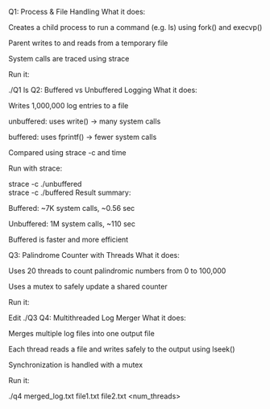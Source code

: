 Q1: Process & File Handling
What it does:

Creates a child process to run a command (e.g. ls) using fork() and execvp()

Parent writes to and reads from a temporary file

System calls are traced using strace

Run it:

./Q1 ls
Q2: Buffered vs Unbuffered Logging
What it does:

Writes 1,000,000 log entries to a file

unbuffered: uses write() → many system calls

buffered: uses fprintf() → fewer system calls

Compared using strace -c and time

Run with strace:

strace -c ./unbuffered  
strace -c ./buffered
Result summary:

Buffered: ~7K system calls, ~0.56 sec

Unbuffered: 1M system calls, ~110 sec

Buffered is faster and more efficient

Q3: Palindrome Counter with Threads
What it does:

Uses 20 threads to count palindromic numbers from 0 to 100,000

Uses a mutex to safely update a shared counter

Run it:

Edit
./Q3
Q4: Multithreaded Log Merger
What it does:

Merges multiple log files into one output file

Each thread reads a file and writes safely to the output using lseek()

Synchronization is handled with a mutex

Run it:

./q4 merged_log.txt file1.txt file2.txt <num_threads>